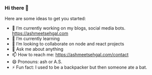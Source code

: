 ### Hi there 👋

<!--
**ashmeetsehgal/ashmeetsehgal** is a ✨ _special_ ✨ repository because its `README.md` (this file) appears on your GitHub profile.
-->
Here are some ideas to get you started:

- 🔭 I’m currently working on my blogs, social media bots. https://ashmeetsehgal.com
- 🌱 I’m currently learning 
- 👯 I’m looking to collaborate on node and react projects
- 💬 Ask me about anything
- 📫 How to reach me: https://ashmeetsehgal.com/contact
- 😄 Pronouns: ash or A.S.
- ⚡ Fun fact: I used to be a backpacker but then someone ate a bat. 

